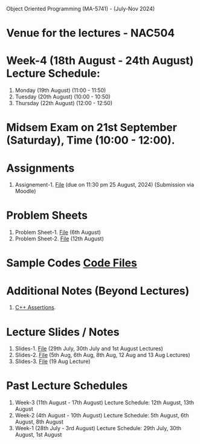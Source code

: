 Object Oriented Programming (MA-5741) - (July-Nov 2024)
# Venue for the lectures - NAC504

# Week-4 (18th August - 24th August) Lecture Schedule:
1. Monday (19th August) (11:00 - 11:50)
2. Tuesday (20th August) (10:00 - 10:50)
3. Thursday (22th August) (12:00 - 12:50)

# Midsem Exam on 21st September (Saturday), Time (10:00 - 12:00).

# Assignments
1. Assignement-1. [File](OOP_August_2024/assignement_1.pdf) (due on 11:30 pm 25 August, 2024) (Submission via Moodle)

# Problem Sheets
1. Problem Sheet-1. [File](OOP_August_2024/problem_sheet-1.pdf) (6th August)
2. Problem Sheet-2. [File](OOP_August_2024/problem_sheet-2.pdf) (12th August)

# Sample Codes [Code Files](example-codes.md)

# Additional Notes (Beyond Lectures)
1. [C++ Assertions](OOP_August_2024/assertions.pdf). 
   
# Lecture Slides / Notes
1. Slides-1. [File](OOP_August_2024/Slides-1.pdf) (29th July, 30th July and 1st August Lectures)
2. Slides-2. [File](OOP_August_2024/Slides-2.pdf) (5th Aug, 6th Aug, 8th Aug, 12 Aug and 13 Aug Lectures)
3. Slides-3. [File](OOP_August_2024/Slides-3.pdf) (19 Aug Lecture)


# Past Lecture Schedules

1. Week-3 (11th August - 17th August) Lecture Schedule: 12th August, 13th August
2. Week-2 (4th August - 10th August) Lecture Schedule: 5th August, 6th August, 8th August
3. Week-1 (28th July - 3rd August) Lecture Schedule: 29th July, 30th August, 1st August
